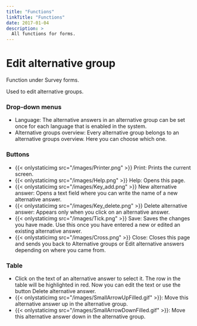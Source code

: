 ```yaml
---
title: "Functions"
linkTitle: "Functions"
date: 2017-01-04
description: >
  All functions for forms.
---
```

# Edit alternative group
Function under Survey forms.

Used to edit alternative groups.

### Drop-down menus

- Language: The alternative answers in an alternative group can be set once for each language that is enabled in the system.
- Alternative groups overview: Every alternative group belongs to an alternative groups overview. Here you can choose which one.

### Buttons

- {{< onlystaticimg src="/images/Printer.png" >}} Print: Prints the current screen.
- {{< onlystaticimg src="/images/Help.png" >}} Help: Opens this page.
- {{< onlystaticimg src="/images/Key_add.png" >}} New alternative answer: Opens a text field where you can write the name of a new alternative answer.
- {{< onlystaticimg src="/images/Key_delete.png" >}} Delete alternative answer: Appears only when you click on an alternative answer.
- {{< onlystaticimg src="/images/Tick.png" >}} Save: Saves the changes you have made. Use this once you have entered a new or edited an existing alternative answer.
- {{< onlystaticimg src="/images/Cross.png" >}} Close: Closes this page and sends you back to Alternative groups or Edit alternative answers depending on where you came from.

### Table

- Click on the text of an alternative answer to select it. The row in the table will be highlighted in red. Now you can edit the text or use the button Delete alternative answer.
- {{< onlystaticimg src="/images/SmallArrowUpFilled.gif" >}}: Move this alternative answer up in the alternative group.
- {{< onlystaticimg src="/images/SmallArrowDownFilled.gif" >}}: Move this alternative answer down in the alternative group.
